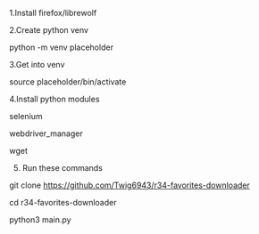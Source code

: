 1.Install firefox/librewolf

2.Create python venv

python -m venv placeholder

3.Get into venv

source placeholder/bin/activate

4.Install python modules

selenium

webdriver_manager

wget

5. Run these commands

git clone https://github.com/Twig6943/r34-favorites-downloader

cd r34-favorites-downloader

python3 main.py
